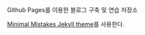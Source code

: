 Github Pages를 이용한 블로그 구축 및 연습 저장소  

[Minimal Mistakes Jekyll theme](https://mmistakes.github.io/minimal-mistakes/)를 사용한다.